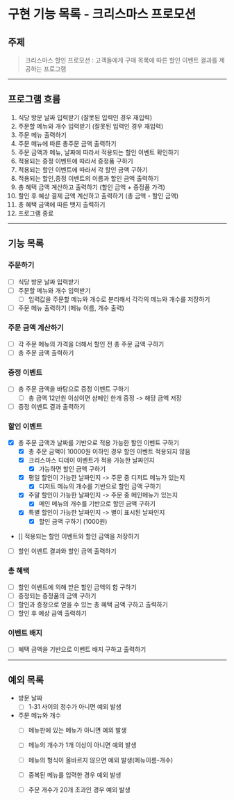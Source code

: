 # 구현 기능 목록 - 크리스마스 프로모션 

## 주제 
> 크리스마스 할인 프로모션 : 고객들에게 구매 목록에 따른 할인 이벤트 결과를 제공하는 프로그램 

---
## 프로그램 흐름 
1. 식당 방문 날짜 입력받기 (잘못된 입력인 경우 재입력)
2. 주문할 메뉴와 개수 입력받기 (잘못된 입력인 경우 재입력)
3. 주문 메뉴 출력하기
4. 주문 메뉴에 따른 총주문 금액 출력하기 
5. 주문 금액과 메뉴, 날짜에 따라서 적용되는 할인 이벤트 확인하기 
6. 적용되는 증정 이벤트에 따라서 증정품 구하기
7. 적용되는 할인 이벤트에 따라서 각 할인 금액 구하기
8. 적용되는 할인,증정 이벤트의 이름과 할인 금액 출력하기 
9. 총 혜택 금액 계산하고 출력하기 (할인 금액 + 증정품 가격)
10. 할인 후 예상 결제 금액 계산하고 출력하기 (총 금액 - 할인 금액)
11. 총 혜택 금액에 따른 뱃지 출력하기 
12. 프로그램 종료 


---
## 기능 목록 
### 주문하기
- [ ] 식당 방문 날짜 입력받기 
- [ ] 주문할 메뉴와 개수 입력받기 
  - [ ] 입력값을 주문할 메뉴와 개수로 분리해서 각각의 메뉴와 개수를 저장하기 
- [ ] 주문 메뉴 출력하기 (메뉴 이름, 개수 출력)

### 주문 금액 계산하기
- [ ] 각 주문 메뉴의 가격을 더해서 할인 전 총 주문 금액 구하기 
- [ ] 총 주문 금액 출력하기 

### 증정 이벤트 
- [ ] 총 주문 금액을 바탕으로 증정 이벤트 구하기
    - [ ] 총 금액 12만원 이상이면 샴페인 한개 증정 -> 해당 금액 저장
- [ ] 증정 이벤트 결과 출력하기

### 할인 이벤트
- [x] 총 주문 금액과 날짜를 기반으로 적용 가능한 할인 이벤트 구하기 
  - [x] 총 주문 금액이 10000원 이하인 경우 할인 이벤트 적용되지 않음 
  - [x] 크리스마스 디데이 이벤트가 적용 가능한 날짜인지
    - [x] 가능하면 할인 금액 구하기
  - [x] 평일 할인이 가능한 날짜인지 -> 주문 중 디저트 메뉴가 있는지 
    - [x] 디저트 메뉴의 개수를 기반으로 할인 금액 구하기 
  - [x] 주말 할인이 가능한 날짜인지 -> 주문 중 메인메뉴가 있는지 
    - [x] 메인 메뉴의 개수를 기반으로 할인 금액 구하기 
  - [x] 특별 할인이 가능한 날짜인지 -> 별이 표시된 날짜인지 
    - [x] 할인 금액 구하기 (1000원)
- [] 적용되는 할인 이벤트와 할인 금액을 저장하기
- [ ] 할인 이벤트 결과와 할인 금액 출력하기

### 총 혜택
- [ ] 할인 이벤트에 의해 받은 할인 금액의 합 구하기 
- [ ] 증정되는 증정품의 금액 구하기 
- [ ] 할인과 증정으로 얻을 수 있는 총 혜택 금액 구하고 출력하기 
- [ ] 할인 후 예상 금액 출력하기 

### 이벤트 배지 
- [ ] 혜택 금액을 기반으로 이벤트 배지 구하고 출력하기


---
## 예외 목록 
- 방문 날짜 
  - [ ] 1-31 사이의 정수가 아니면 예외 발생 

- 주문 메뉴와 개수
  - [ ] 메뉴판에 있는 메뉴가 아니면 예외 발생 
  - [ ] 메뉴의 개수가 1개 이상이 아니면 예외 발생 
  - [ ] 메뉴의 형식이 올바르지 않으면 예외 발생(메뉴이름-개수)
  - [ ] 중복된 메뉴를 입력한 경우 예외 발생
  - [ ] 주문 개수가 20개 초과인 경우 예외 발생 



